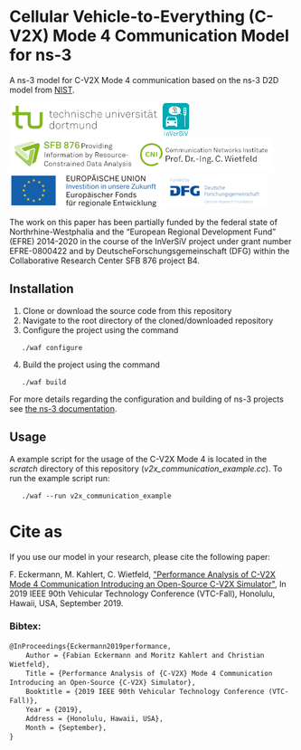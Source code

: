 # Cellular Vehicle-to-Everything (C-V2X) Mode 4 Communication Model for ns-3

A ns-3 model for C-V2X Mode 4 communication based on the ns-3 D2D model from [NIST](https://github.com/usnistgov/psc-ns3/tree/d2d-ns-3.22).

![TU Dortmund University](img/tu-dortmund_small.png "TU Dortmund University")
![InVerSiV](img/Inversiv_small.png "InVerSiV")
![SFB 876](img/SFB876_small.png "Collaborative Research Center SFB 876")
![Communication Networks Institute](img/CNI_small.png "Communication Networks Institute")
![EFRE](img/EFRE_small.png "EFRE")
![DFG](img/DFG_small.png "DFG")

The work on this paper has been partially funded by the federal state of Northrhine-Westphalia and the “European Regional Development Fund” (EFRE) 2014-2020 in the course of the InVerSiV project under grant number EFRE-0800422 and by DeutscheForschungsgemeinschaft (DFG) within the Collaborative Research Center SFB 876 project B4.

## Installation

1. Clone or download the source code from this repository
2. Navigate to the root directory of the cloned/downloaded repository
3. Configure the project using the command
```
   ./waf configure
```
4. Build the project using the command
```
   ./waf build
```

For more details regarding the configuration and building of ns-3 projects see [the ns-3 documentation](https://www.nsnam.org/documentation/).

## Usage

A example script for the usage of the C-V2X Mode 4 is located in the *scratch* directory of this repository (*v2x_communication_example.cc*).
To run the example script run:
```
   ./waf --run v2x_communication_example
```

# Cite as

If you use our model in your research, please cite the following paper:

F. Eckermann, M. Kahlert, C. Wietfeld, ["Performance Analysis of C-V2X Mode 4 Communication Introducing an Open-Source C-V2X Simulator"](https://www.kn.e-technik.tu-dortmund.de/.cni-bibliography/publications/cni-publications/Eckermann2019performance.pdf), In 2019 IEEE 90th Vehicular Technology Conference (VTC-Fall), Honolulu, Hawaii, USA, September 2019.

### Bibtex:
    @InProceedings{Eckermann2019performance,
        Author = {Fabian Eckermann and Moritz Kahlert and Christian Wietfeld},
        Title = {Performance Analysis of {C-V2X} Mode 4 Communication Introducing an Open-Source {C-V2X} Simulator},
        Booktitle = {2019 IEEE 90th Vehicular Technology Conference (VTC-Fall)},
        Year = {2019},
        Address = {Honolulu, Hawaii, USA},
        Month = {September},
    }
